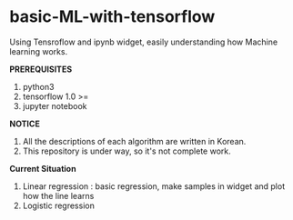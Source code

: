 # basic-ML-with-tensorflow

Using Tensroflow and ipynb widget, easily understanding how Machine learning works.

__PREREQUISITES__
1. python3
2. tensorflow 1.0 >=
3. jupyter notebook

__NOTICE__
1. All the descriptions of each algorithm are written in Korean.
2. This repository is under way, so it's not complete work.

__Current Situation__
1. Linear regression : basic regression, make samples in widget and plot how the line learns
2. Logistic regression 
